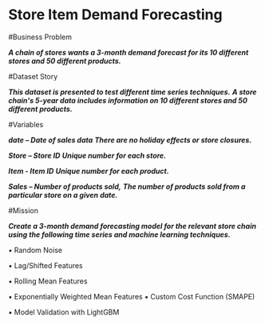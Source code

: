 # Store Item Demand Forecasting


#Business Problem

***A chain of stores wants a 3-month demand forecast for its 10 different stores and 50 different products.***

#Dataset Story

***This dataset is presented to test different time series techniques.***
***A store chain's 5-year data includes information on 10 different stores and 50 different products.***

#Variables

***date – Date of sales data***
***There are no holiday effects or store closures.***

***Store – Store ID***
***Unique number for each store.***

***Item - Item ID***
***Unique number for each product.***

***Sales – Number of products sold,***
***The number of products sold from a particular store on a given date.***

#Mission

***Create a 3-month demand forecasting model for the relevant store chain using the following time series and machine learning techniques.***

▪ Random Noise

▪ Lag/Shifted Features

▪ Rolling Mean Features

▪ Exponentially Weighted Mean Features ▪ Custom Cost Function
(SMAPE)

▪ Model Validation with LightGBM
